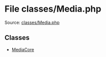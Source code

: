 File classes/Media.php
=========

Source: [classes/Media.php](https://github.com/PrestaShop/PrestaShop/blob/1.6.0.5/classes/Media.php)


Classes
-------

* [MediaCore](class.MediaCore.md)

